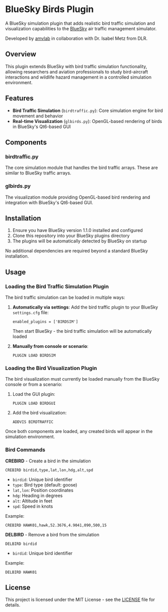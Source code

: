 # BlueSky Birds Plugin

A BlueSky simulation plugin that adds realistic bird traffic simulation and visualization capabilities to the [BlueSky](https://github.com/TUDelft-CNS-ATM/bluesky) air traffic management simulator.

Developed by [amvlab](https://amvlab.eu) in collaboration with Dr. Isabel Metz from DLR.

## Overview

This plugin extends BlueSky with bird traffic simulation functionality, allowing researchers and aviation professionals to study bird-aircraft interactions and wildlife hazard management in a controlled simulation environment.

## Features

- **Bird Traffic Simulation** (`birdtraffic.py`): Core simulation engine for bird movement and behavior
- **Real-time Visualization** (`glbirds.py`): OpenGL-based rendering of birds in BlueSky's Qt6-based GUI

## Components

### birdtraffic.py
The core simulation module that handles the bird traffic arrays. These are similar to BlueSky traffic arrays.

### glbirds.py
The visualization module providing OpenGL-based bird rendering and integration with BlueSky's Qt6-based GUI.

## Installation

1. Ensure you have BlueSky version 1.1.0 installed and configured
2. Clone this repository into your BlueSky plugins directory
3. The plugins will be automatically detected by BlueSky on startup

No additional dependencies are required beyond a standard BlueSky installation.

## Usage

### Loading the Bird Traffic Simulation Plugin

The bird traffic simulation can be loaded in multiple ways:

1. **Automatically via settings**: Add the bird traffic plugin to your BlueSky `settings.cfg` file:
   ```
   enabled_plugins = ['BIRDSIM']
   ```
   Then start BlueSky - the bird traffic simulation will be automatically loaded

2. **Manually from console or scenario**:
   ```
   PLUGIN LOAD BIRDSIM
   ```

### Loading the Bird Visualization Plugin

The bird visualization must currently be loaded manually from the BlueSky console or from a scenario:

1. Load the GUI plugin:
   ```
   PLUGIN LOAD BIRDGUI
   ```

2. Add the bird visualization:
   ```
   ADDVIS BIRDTRAFFIC
   ```

Once both components are loaded, any created birds will appear in the simulation environment.

### Bird Commands

**CREBIRD** - Create a bird in the simulation
```
CREBIRD birdid,type,lat,lon,hdg,alt,spd
```
- `birdid`: Unique bird identifier
- `type`: Bird type (default: goose)
- `lat,lon`: Position coordinates
- `hdg`: Heading in degrees
- `alt`: Altitude in feet
- `spd`: Speed in knots

Example:
```
CREBIRD HAWK01,hawk,52.3676,4.9041,090,500,15
```

**DELBIRD** - Remove a bird from the simulation
```
DELBIRD birdid
```
- `birdid`: Unique bird identifier

Example:
```
DELBIRD HAWK01
```

## License

This project is licensed under the MIT License - see the [LICENSE](LICENSE) file for details.

